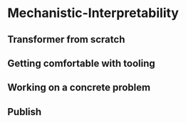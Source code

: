 # Mechanistic-Interpretability

## Transformer from scratch

## Getting comfortable with tooling

## Working on a concrete problem

## Publish
